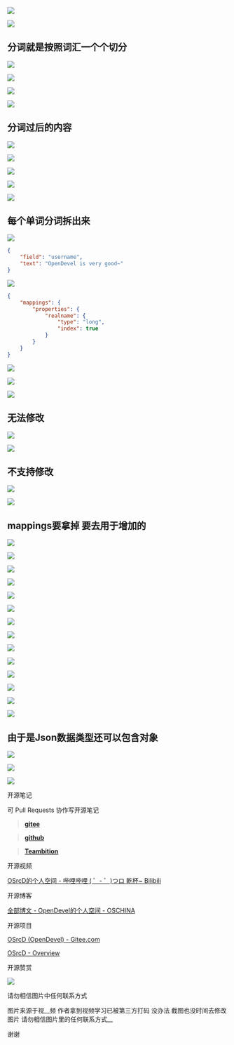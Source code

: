 ![](https://tcs.teambition.net/storage/3121627d36153899ff8789bb4cf8530edcaa?Signature=eyJhbGciOiJIUzI1NiIsInR5cCI6IkpXVCJ9.eyJBcHBJRCI6IjU5Mzc3MGZmODM5NjMyMDAyZTAzNThmMSIsIl9hcHBJZCI6IjU5Mzc3MGZmODM5NjMyMDAyZTAzNThmMSIsIl9vcmdhbml6YXRpb25JZCI6IiIsImV4cCI6MTYxMDcwMjMyNywiaWF0IjoxNjEwMDk3NTI3LCJyZXNvdXJjZSI6Ii9zdG9yYWdlLzMxMjE2MjdkMzYxNTM4OTlmZjg3ODliYjRjZjg1MzBlZGNhYSJ9.4jd1Kh1CdJQMMKGheYD0Tp__1vHZRloEryWK_szKbpw&download=image.png "")

![](https://tcs.teambition.net/storage/3121c4456b028822e9b80b33b96c17e319af?Signature=eyJhbGciOiJIUzI1NiIsInR5cCI6IkpXVCJ9.eyJBcHBJRCI6IjU5Mzc3MGZmODM5NjMyMDAyZTAzNThmMSIsIl9hcHBJZCI6IjU5Mzc3MGZmODM5NjMyMDAyZTAzNThmMSIsIl9vcmdhbml6YXRpb25JZCI6IiIsImV4cCI6MTYxMDcwMjMyNywiaWF0IjoxNjEwMDk3NTI3LCJyZXNvdXJjZSI6Ii9zdG9yYWdlLzMxMjFjNDQ1NmIwMjg4MjJlOWI4MGIzM2I5NmMxN2UzMTlhZiJ9.0AS1okZeZjkjLDofwgpFZ9Mc1zpLnuKerUY0MIvB_OY&download=image.png "")

## 分词就是按照词汇一个个切分

![](https://tcs.teambition.net/storage/312139020fb6518720f93940984acd6b5137?Signature=eyJhbGciOiJIUzI1NiIsInR5cCI6IkpXVCJ9.eyJBcHBJRCI6IjU5Mzc3MGZmODM5NjMyMDAyZTAzNThmMSIsIl9hcHBJZCI6IjU5Mzc3MGZmODM5NjMyMDAyZTAzNThmMSIsIl9vcmdhbml6YXRpb25JZCI6IiIsImV4cCI6MTYxMDcwMjMyNywiaWF0IjoxNjEwMDk3NTI3LCJyZXNvdXJjZSI6Ii9zdG9yYWdlLzMxMjEzOTAyMGZiNjUxODcyMGY5Mzk0MDk4NGFjZDZiNTEzNyJ9.a6Ws03e-uszdy5PZLUkzbeJZVu0OQjFZmjyR9Xsnbhs&download=image.png "")

![](https://tcs.teambition.net/storage/3121fd52e07e9a5173927fb1e18f57682cff?Signature=eyJhbGciOiJIUzI1NiIsInR5cCI6IkpXVCJ9.eyJBcHBJRCI6IjU5Mzc3MGZmODM5NjMyMDAyZTAzNThmMSIsIl9hcHBJZCI6IjU5Mzc3MGZmODM5NjMyMDAyZTAzNThmMSIsIl9vcmdhbml6YXRpb25JZCI6IiIsImV4cCI6MTYxMDcwMjMyNywiaWF0IjoxNjEwMDk3NTI3LCJyZXNvdXJjZSI6Ii9zdG9yYWdlLzMxMjFmZDUyZTA3ZTlhNTE3MzkyN2ZiMWUxOGY1NzY4MmNmZiJ9.P9u61YaXxdEA2ugGQLH2Pr4q7QCrAvAxIbKmAJ2F2As&download=image.png "")

![](https://tcs.teambition.net/storage/3121e5477bc2f2d5e08c4948681930cd5bce?Signature=eyJhbGciOiJIUzI1NiIsInR5cCI6IkpXVCJ9.eyJBcHBJRCI6IjU5Mzc3MGZmODM5NjMyMDAyZTAzNThmMSIsIl9hcHBJZCI6IjU5Mzc3MGZmODM5NjMyMDAyZTAzNThmMSIsIl9vcmdhbml6YXRpb25JZCI6IiIsImV4cCI6MTYxMDcwMjMyNywiaWF0IjoxNjEwMDk3NTI3LCJyZXNvdXJjZSI6Ii9zdG9yYWdlLzMxMjFlNTQ3N2JjMmYyZDVlMDhjNDk0ODY4MTkzMGNkNWJjZSJ9.l3xP99xqJOXcTyHHsOCbYi3Ea4Sb_SV-ks5FP5JxWPU&download=image.png "")



![](https://tcs.teambition.net/storage/3121152fee9d04f03e38b0ce4bd0919544d8?Signature=eyJhbGciOiJIUzI1NiIsInR5cCI6IkpXVCJ9.eyJBcHBJRCI6IjU5Mzc3MGZmODM5NjMyMDAyZTAzNThmMSIsIl9hcHBJZCI6IjU5Mzc3MGZmODM5NjMyMDAyZTAzNThmMSIsIl9vcmdhbml6YXRpb25JZCI6IiIsImV4cCI6MTYxMDcwMjMyNywiaWF0IjoxNjEwMDk3NTI3LCJyZXNvdXJjZSI6Ii9zdG9yYWdlLzMxMjExNTJmZWU5ZDA0ZjAzZTM4YjBjZTRiZDA5MTk1NDRkOCJ9._f-_nzPzvkK2mOsXGdtV-loKungr1v6i82ka-RFk4TA&download=image.png "")

## 分词过后的内容

![](https://tcs.teambition.net/storage/3121dca88f0d96f152ed57cf6aa2cbba86a7?Signature=eyJhbGciOiJIUzI1NiIsInR5cCI6IkpXVCJ9.eyJBcHBJRCI6IjU5Mzc3MGZmODM5NjMyMDAyZTAzNThmMSIsIl9hcHBJZCI6IjU5Mzc3MGZmODM5NjMyMDAyZTAzNThmMSIsIl9vcmdhbml6YXRpb25JZCI6IiIsImV4cCI6MTYxMDcwMjMyNywiaWF0IjoxNjEwMDk3NTI3LCJyZXNvdXJjZSI6Ii9zdG9yYWdlLzMxMjFkY2E4OGYwZDk2ZjE1MmVkNTdjZjZhYTJjYmJhODZhNyJ9.9_1rnatX4VL4APe6E23B_K373EyWoESXbJgEt2kUN8Y&download=image.png "")

![](https://tcs.teambition.net/storage/31211c4e54468d5e788de191b634ab2b5f7a?Signature=eyJhbGciOiJIUzI1NiIsInR5cCI6IkpXVCJ9.eyJBcHBJRCI6IjU5Mzc3MGZmODM5NjMyMDAyZTAzNThmMSIsIl9hcHBJZCI6IjU5Mzc3MGZmODM5NjMyMDAyZTAzNThmMSIsIl9vcmdhbml6YXRpb25JZCI6IiIsImV4cCI6MTYxMDcwMjMyNywiaWF0IjoxNjEwMDk3NTI3LCJyZXNvdXJjZSI6Ii9zdG9yYWdlLzMxMjExYzRlNTQ0NjhkNWU3ODhkZTE5MWI2MzRhYjJiNWY3YSJ9.BXyNDdx-5nD9Vb66ap2NghZMFI5OSXteGrHUTayXw2s&download=image.png "")

![](https://tcs.teambition.net/storage/31219e500e832b1339f0f1d12806479f6d04?Signature=eyJhbGciOiJIUzI1NiIsInR5cCI6IkpXVCJ9.eyJBcHBJRCI6IjU5Mzc3MGZmODM5NjMyMDAyZTAzNThmMSIsIl9hcHBJZCI6IjU5Mzc3MGZmODM5NjMyMDAyZTAzNThmMSIsIl9vcmdhbml6YXRpb25JZCI6IiIsImV4cCI6MTYxMDcwMjMyNywiaWF0IjoxNjEwMDk3NTI3LCJyZXNvdXJjZSI6Ii9zdG9yYWdlLzMxMjE5ZTUwMGU4MzJiMTMzOWYwZjFkMTI4MDY0NzlmNmQwNCJ9.0OejBStnobDY0SG8luGtxvqLM0UbrfjlnA6u1owtObU&download=image.png "")

![](https://tcs.teambition.net/storage/31216e81162f60d60f40f1f379125127a8b3?Signature=eyJhbGciOiJIUzI1NiIsInR5cCI6IkpXVCJ9.eyJBcHBJRCI6IjU5Mzc3MGZmODM5NjMyMDAyZTAzNThmMSIsIl9hcHBJZCI6IjU5Mzc3MGZmODM5NjMyMDAyZTAzNThmMSIsIl9vcmdhbml6YXRpb25JZCI6IiIsImV4cCI6MTYxMDcwMjMyNywiaWF0IjoxNjEwMDk3NTI3LCJyZXNvdXJjZSI6Ii9zdG9yYWdlLzMxMjE2ZTgxMTYyZjYwZDYwZjQwZjFmMzc5MTI1MTI3YThiMyJ9._vGMcVhuIG1OVhL67saQlonJqk6atx3cPdW5pLB8fiE&download=image.png "")

![](https://tcs.teambition.net/storage/3121765291953dd424e4525c5674b899a859?Signature=eyJhbGciOiJIUzI1NiIsInR5cCI6IkpXVCJ9.eyJBcHBJRCI6IjU5Mzc3MGZmODM5NjMyMDAyZTAzNThmMSIsIl9hcHBJZCI6IjU5Mzc3MGZmODM5NjMyMDAyZTAzNThmMSIsIl9vcmdhbml6YXRpb25JZCI6IiIsImV4cCI6MTYxMDcwMjMyNywiaWF0IjoxNjEwMDk3NTI3LCJyZXNvdXJjZSI6Ii9zdG9yYWdlLzMxMjE3NjUyOTE5NTNkZDQyNGU0NTI1YzU2NzRiODk5YTg1OSJ9.EWiM4MoCe_WYGVVDdieXomyeWjZEOWL8h8Zp-iIr0VE&download=image.png "")

## 每个单词分词拆出来

![](https://tcs.teambition.net/storage/31219c61ef733e38c4a992963a0760cfa0ed?Signature=eyJhbGciOiJIUzI1NiIsInR5cCI6IkpXVCJ9.eyJBcHBJRCI6IjU5Mzc3MGZmODM5NjMyMDAyZTAzNThmMSIsIl9hcHBJZCI6IjU5Mzc3MGZmODM5NjMyMDAyZTAzNThmMSIsIl9vcmdhbml6YXRpb25JZCI6IiIsImV4cCI6MTYxMDcwMjMyNywiaWF0IjoxNjEwMDk3NTI3LCJyZXNvdXJjZSI6Ii9zdG9yYWdlLzMxMjE5YzYxZWY3MzNlMzhjNGE5OTI5NjNhMDc2MGNmYTBlZCJ9.E--ISneBJvNhHgl67rWhhT2lPeWkc1rR_ecIPAOcXMg&download=image.png "")

```json
{
    "field": "username",
    "text": "OpenDevel is very good~"
}

```



![](https://tcs.teambition.net/storage/3121ca72bc1463526e27a5c5119cf32c3f1e?Signature=eyJhbGciOiJIUzI1NiIsInR5cCI6IkpXVCJ9.eyJBcHBJRCI6IjU5Mzc3MGZmODM5NjMyMDAyZTAzNThmMSIsIl9hcHBJZCI6IjU5Mzc3MGZmODM5NjMyMDAyZTAzNThmMSIsIl9vcmdhbml6YXRpb25JZCI6IiIsImV4cCI6MTYxMDcwMjMyNywiaWF0IjoxNjEwMDk3NTI3LCJyZXNvdXJjZSI6Ii9zdG9yYWdlLzMxMjFjYTcyYmMxNDYzNTI2ZTI3YTVjNTExOWNmMzJjM2YxZSJ9.gLiWuXwLijzex8BerX0wlW_gywsmnnXXsfNVYgcmQx4&download=image.png "")

```json
{
    "mappings": {
        "properties": {
            "realname": {
                "type": "long",
                "index": true
            }
        }
    }
}
```

![](https://tcs.teambition.net/storage/31217babf5f31262c2585074135c8e07d810?Signature=eyJhbGciOiJIUzI1NiIsInR5cCI6IkpXVCJ9.eyJBcHBJRCI6IjU5Mzc3MGZmODM5NjMyMDAyZTAzNThmMSIsIl9hcHBJZCI6IjU5Mzc3MGZmODM5NjMyMDAyZTAzNThmMSIsIl9vcmdhbml6YXRpb25JZCI6IiIsImV4cCI6MTYxMDcwMjMyNywiaWF0IjoxNjEwMDk3NTI3LCJyZXNvdXJjZSI6Ii9zdG9yYWdlLzMxMjE3YmFiZjVmMzEyNjJjMjU4NTA3NDEzNWM4ZTA3ZDgxMCJ9.rjb-78BF0zhMUmjNxmrWklQYMgIp48xMS0lNcw-4qKw&download=image.png "")

![](https://tcs.teambition.net/storage/31217cb0c645c342e8a5ae18f1ff958a4192?Signature=eyJhbGciOiJIUzI1NiIsInR5cCI6IkpXVCJ9.eyJBcHBJRCI6IjU5Mzc3MGZmODM5NjMyMDAyZTAzNThmMSIsIl9hcHBJZCI6IjU5Mzc3MGZmODM5NjMyMDAyZTAzNThmMSIsIl9vcmdhbml6YXRpb25JZCI6IiIsImV4cCI6MTYxMDcwMjMyNywiaWF0IjoxNjEwMDk3NTI3LCJyZXNvdXJjZSI6Ii9zdG9yYWdlLzMxMjE3Y2IwYzY0NWMzNDJlOGE1YWUxOGYxZmY5NThhNDE5MiJ9.XsagikFoy5bNkfhU1qOoOxSEZZ8ClEEEbjlgKbe4GM0&download=image.png "")

![](https://tcs.teambition.net/storage/312147d7467ac88c74808782adf06803725a?Signature=eyJhbGciOiJIUzI1NiIsInR5cCI6IkpXVCJ9.eyJBcHBJRCI6IjU5Mzc3MGZmODM5NjMyMDAyZTAzNThmMSIsIl9hcHBJZCI6IjU5Mzc3MGZmODM5NjMyMDAyZTAzNThmMSIsIl9vcmdhbml6YXRpb25JZCI6IiIsImV4cCI6MTYxMDcwMjMyNywiaWF0IjoxNjEwMDk3NTI3LCJyZXNvdXJjZSI6Ii9zdG9yYWdlLzMxMjE0N2Q3NDY3YWM4OGM3NDgwODc4MmFkZjA2ODAzNzI1YSJ9.DvXrDRfJBJxsnsxqhForBfI0FvZHsdYSgFsf9qeoxFM&download=image.png "")

## 无法修改

![](https://tcs.teambition.net/storage/3121bc3d812efaca9dcddd5091df1b8a1ce7?Signature=eyJhbGciOiJIUzI1NiIsInR5cCI6IkpXVCJ9.eyJBcHBJRCI6IjU5Mzc3MGZmODM5NjMyMDAyZTAzNThmMSIsIl9hcHBJZCI6IjU5Mzc3MGZmODM5NjMyMDAyZTAzNThmMSIsIl9vcmdhbml6YXRpb25JZCI6IiIsImV4cCI6MTYxMDcwMjMyNywiaWF0IjoxNjEwMDk3NTI3LCJyZXNvdXJjZSI6Ii9zdG9yYWdlLzMxMjFiYzNkODEyZWZhY2E5ZGNkZGQ1MDkxZGYxYjhhMWNlNyJ9.wDerXOA--2a-QOFvHq4kBoOgAnLo-NnXcZxOhoCuUCU&download=image.png "")

![](https://tcs.teambition.net/storage/31215c5f829790af38a3daad66e964fe221a?Signature=eyJhbGciOiJIUzI1NiIsInR5cCI6IkpXVCJ9.eyJBcHBJRCI6IjU5Mzc3MGZmODM5NjMyMDAyZTAzNThmMSIsIl9hcHBJZCI6IjU5Mzc3MGZmODM5NjMyMDAyZTAzNThmMSIsIl9vcmdhbml6YXRpb25JZCI6IiIsImV4cCI6MTYxMDcwMjMyNywiaWF0IjoxNjEwMDk3NTI3LCJyZXNvdXJjZSI6Ii9zdG9yYWdlLzMxMjE1YzVmODI5NzkwYWYzOGEzZGFhZDY2ZTk2NGZlMjIxYSJ9.025-68ukgJimJuUu0j8DlXBS6-0UMr5FGfhCDEc1QgQ&download=image.png "")

## 不支持修改

![](https://tcs.teambition.net/storage/312146421b4b03e35edc630ccccb0010d178?Signature=eyJhbGciOiJIUzI1NiIsInR5cCI6IkpXVCJ9.eyJBcHBJRCI6IjU5Mzc3MGZmODM5NjMyMDAyZTAzNThmMSIsIl9hcHBJZCI6IjU5Mzc3MGZmODM5NjMyMDAyZTAzNThmMSIsIl9vcmdhbml6YXRpb25JZCI6IiIsImV4cCI6MTYxMDcwMjMyNywiaWF0IjoxNjEwMDk3NTI3LCJyZXNvdXJjZSI6Ii9zdG9yYWdlLzMxMjE0NjQyMWI0YjAzZTM1ZWRjNjMwY2NjY2IwMDEwZDE3OCJ9.NM1o4UPg33kqJAt5m3KKHKJqnHpPI64T4kApwy7aAS4&download=image.png "")

![](https://tcs.teambition.net/storage/3121dce4fe55414c0bd3c73ef1a9f0f8c494?Signature=eyJhbGciOiJIUzI1NiIsInR5cCI6IkpXVCJ9.eyJBcHBJRCI6IjU5Mzc3MGZmODM5NjMyMDAyZTAzNThmMSIsIl9hcHBJZCI6IjU5Mzc3MGZmODM5NjMyMDAyZTAzNThmMSIsIl9vcmdhbml6YXRpb25JZCI6IiIsImV4cCI6MTYxMDcwMjMyNywiaWF0IjoxNjEwMDk3NTI3LCJyZXNvdXJjZSI6Ii9zdG9yYWdlLzMxMjFkY2U0ZmU1NTQxNGMwYmQzYzczZWYxYTlmMGY4YzQ5NCJ9.8u6RI58bph98oZ6Q7AFYEh7hZdvG5wFaxFJzC8n6Y7c&download=image.png "")

## mappings要拿掉 要去用于增加的

![](https://tcs.teambition.net/storage/3121d232daca5a2a6a5bb12d2fa3569810b8?Signature=eyJhbGciOiJIUzI1NiIsInR5cCI6IkpXVCJ9.eyJBcHBJRCI6IjU5Mzc3MGZmODM5NjMyMDAyZTAzNThmMSIsIl9hcHBJZCI6IjU5Mzc3MGZmODM5NjMyMDAyZTAzNThmMSIsIl9vcmdhbml6YXRpb25JZCI6IiIsImV4cCI6MTYxMDcwMjMyNywiaWF0IjoxNjEwMDk3NTI3LCJyZXNvdXJjZSI6Ii9zdG9yYWdlLzMxMjFkMjMyZGFjYTVhMmE2YTViYjEyZDJmYTM1Njk4MTBiOCJ9.-u4ti1fRR5ZfSK32Hf9PDwX8ro4yrbi4rZ-1-u_B_ao&download=image.png "")

![](https://tcs.teambition.net/storage/312114e18ce3c28a9c53a7b7a38b059503ad?Signature=eyJhbGciOiJIUzI1NiIsInR5cCI6IkpXVCJ9.eyJBcHBJRCI6IjU5Mzc3MGZmODM5NjMyMDAyZTAzNThmMSIsIl9hcHBJZCI6IjU5Mzc3MGZmODM5NjMyMDAyZTAzNThmMSIsIl9vcmdhbml6YXRpb25JZCI6IiIsImV4cCI6MTYxMDcwMjMyNywiaWF0IjoxNjEwMDk3NTI3LCJyZXNvdXJjZSI6Ii9zdG9yYWdlLzMxMjExNGUxOGNlM2MyOGE5YzUzYTdiN2EzOGIwNTk1MDNhZCJ9.efddH1NaXnCcvbGuylgw1IwTXM6NER0Ajg-6MrAM3HI&download=image.png "")

![](https://tcs.teambition.net/storage/312144632f0f09c953ea599c8f56c7d77cb3?Signature=eyJhbGciOiJIUzI1NiIsInR5cCI6IkpXVCJ9.eyJBcHBJRCI6IjU5Mzc3MGZmODM5NjMyMDAyZTAzNThmMSIsIl9hcHBJZCI6IjU5Mzc3MGZmODM5NjMyMDAyZTAzNThmMSIsIl9vcmdhbml6YXRpb25JZCI6IiIsImV4cCI6MTYxMDcwMjMyNywiaWF0IjoxNjEwMDk3NTI3LCJyZXNvdXJjZSI6Ii9zdG9yYWdlLzMxMjE0NDYzMmYwZjA5Yzk1M2VhNTk5YzhmNTZjN2Q3N2NiMyJ9.Y3SUIsHZ077btMWxCT4BJhB6ET0I0R_Aj_ubAeLygG8&download=image.png "")

![](https://tcs.teambition.net/storage/31218d82b451ee78b68db262eb75fae0f7c1?Signature=eyJhbGciOiJIUzI1NiIsInR5cCI6IkpXVCJ9.eyJBcHBJRCI6IjU5Mzc3MGZmODM5NjMyMDAyZTAzNThmMSIsIl9hcHBJZCI6IjU5Mzc3MGZmODM5NjMyMDAyZTAzNThmMSIsIl9vcmdhbml6YXRpb25JZCI6IiIsImV4cCI6MTYxMDcwMjMyNywiaWF0IjoxNjEwMDk3NTI3LCJyZXNvdXJjZSI6Ii9zdG9yYWdlLzMxMjE4ZDgyYjQ1MWVlNzhiNjhkYjI2MmViNzVmYWUwZjdjMSJ9.lquk7Cfwa_krFKDvc4EbtBlFW0BPj3MpU_NkoXrLqLc&download=image.png "")

![](https://tcs.teambition.net/storage/3121ff1312c5680c27fbb86a91dfe56d3b5a?Signature=eyJhbGciOiJIUzI1NiIsInR5cCI6IkpXVCJ9.eyJBcHBJRCI6IjU5Mzc3MGZmODM5NjMyMDAyZTAzNThmMSIsIl9hcHBJZCI6IjU5Mzc3MGZmODM5NjMyMDAyZTAzNThmMSIsIl9vcmdhbml6YXRpb25JZCI6IiIsImV4cCI6MTYxMDcwMjMyNywiaWF0IjoxNjEwMDk3NTI3LCJyZXNvdXJjZSI6Ii9zdG9yYWdlLzMxMjFmZjEzMTJjNTY4MGMyN2ZiYjg2YTkxZGZlNTZkM2I1YSJ9.g9pm-gXZRBnwXUTNWIOUc16hGau-3sGiFR8H-cQn184&download=image.png "")

![](https://tcs.teambition.net/storage/3121cc8247a0e183d91e082bda7e5d3da772?Signature=eyJhbGciOiJIUzI1NiIsInR5cCI6IkpXVCJ9.eyJBcHBJRCI6IjU5Mzc3MGZmODM5NjMyMDAyZTAzNThmMSIsIl9hcHBJZCI6IjU5Mzc3MGZmODM5NjMyMDAyZTAzNThmMSIsIl9vcmdhbml6YXRpb25JZCI6IiIsImV4cCI6MTYxMDcwMjMyNywiaWF0IjoxNjEwMDk3NTI3LCJyZXNvdXJjZSI6Ii9zdG9yYWdlLzMxMjFjYzgyNDdhMGUxODNkOTFlMDgyYmRhN2U1ZDNkYTc3MiJ9.y9negzhikKVOg1gi8dimImg5c2Nogn2lq2h30omIBzc&download=image.png "")

![](https://tcs.teambition.net/storage/31219aecbc1f0f9a1a3422526694e9f6c3e4?Signature=eyJhbGciOiJIUzI1NiIsInR5cCI6IkpXVCJ9.eyJBcHBJRCI6IjU5Mzc3MGZmODM5NjMyMDAyZTAzNThmMSIsIl9hcHBJZCI6IjU5Mzc3MGZmODM5NjMyMDAyZTAzNThmMSIsIl9vcmdhbml6YXRpb25JZCI6IiIsImV4cCI6MTYxMDcwMjMyNywiaWF0IjoxNjEwMDk3NTI3LCJyZXNvdXJjZSI6Ii9zdG9yYWdlLzMxMjE5YWVjYmMxZjBmOWExYTM0MjI1MjY2OTRlOWY2YzNlNCJ9.a1_Gq_4NaCAXLLUt7_QygmTaxckkG_s2Ds_bJpdb6LU&download=image.png "")

![](https://tcs.teambition.net/storage/312122283abae173fd319daa8028c6707d2b?Signature=eyJhbGciOiJIUzI1NiIsInR5cCI6IkpXVCJ9.eyJBcHBJRCI6IjU5Mzc3MGZmODM5NjMyMDAyZTAzNThmMSIsIl9hcHBJZCI6IjU5Mzc3MGZmODM5NjMyMDAyZTAzNThmMSIsIl9vcmdhbml6YXRpb25JZCI6IiIsImV4cCI6MTYxMDcwMjMyNywiaWF0IjoxNjEwMDk3NTI3LCJyZXNvdXJjZSI6Ii9zdG9yYWdlLzMxMjEyMjI4M2FiYWUxNzNmZDMxOWRhYTgwMjhjNjcwN2QyYiJ9.Z5O3Rbo77QAbDEhDNzb5FL3HEqQx1lVAMgraTnwdwJA&download=image.png "")

![](https://tcs.teambition.net/storage/31210ad31a5bc08d325a265079fe398c68ee?Signature=eyJhbGciOiJIUzI1NiIsInR5cCI6IkpXVCJ9.eyJBcHBJRCI6IjU5Mzc3MGZmODM5NjMyMDAyZTAzNThmMSIsIl9hcHBJZCI6IjU5Mzc3MGZmODM5NjMyMDAyZTAzNThmMSIsIl9vcmdhbml6YXRpb25JZCI6IiIsImV4cCI6MTYxMDcwMjMyNywiaWF0IjoxNjEwMDk3NTI3LCJyZXNvdXJjZSI6Ii9zdG9yYWdlLzMxMjEwYWQzMWE1YmMwOGQzMjVhMjY1MDc5ZmUzOThjNjhlZSJ9.oU6obHB2guoAQ_FH6Wycr-E6K2oR8qSbwNivVCCIRNI&download=image.png "")

![](https://tcs.teambition.net/storage/31210ddf81e16c46b1338ce4c31616772e3b?Signature=eyJhbGciOiJIUzI1NiIsInR5cCI6IkpXVCJ9.eyJBcHBJRCI6IjU5Mzc3MGZmODM5NjMyMDAyZTAzNThmMSIsIl9hcHBJZCI6IjU5Mzc3MGZmODM5NjMyMDAyZTAzNThmMSIsIl9vcmdhbml6YXRpb25JZCI6IiIsImV4cCI6MTYxMDcwMjMyNywiaWF0IjoxNjEwMDk3NTI3LCJyZXNvdXJjZSI6Ii9zdG9yYWdlLzMxMjEwZGRmODFlMTZjNDZiMTMzOGNlNGMzMTYxNjc3MmUzYiJ9.Pkbitipnmhw5PThQf3V_NzsD7SqpDHSZTpW6hlgipa8&download=image.png "")

![](https://tcs.teambition.net/storage/3121aa934b75315667fe947a4db4daf1394a?Signature=eyJhbGciOiJIUzI1NiIsInR5cCI6IkpXVCJ9.eyJBcHBJRCI6IjU5Mzc3MGZmODM5NjMyMDAyZTAzNThmMSIsIl9hcHBJZCI6IjU5Mzc3MGZmODM5NjMyMDAyZTAzNThmMSIsIl9vcmdhbml6YXRpb25JZCI6IiIsImV4cCI6MTYxMDcwMjMyNywiaWF0IjoxNjEwMDk3NTI3LCJyZXNvdXJjZSI6Ii9zdG9yYWdlLzMxMjFhYTkzNGI3NTMxNTY2N2ZlOTQ3YTRkYjRkYWYxMzk0YSJ9.5Qsodzz3BtTVaGK2bcHxHhQ1hHp84W1jafIENbun1UE&download=image.png "")

![](https://tcs.teambition.net/storage/3121e5faffa605baf3608158ce165f0416ab?Signature=eyJhbGciOiJIUzI1NiIsInR5cCI6IkpXVCJ9.eyJBcHBJRCI6IjU5Mzc3MGZmODM5NjMyMDAyZTAzNThmMSIsIl9hcHBJZCI6IjU5Mzc3MGZmODM5NjMyMDAyZTAzNThmMSIsIl9vcmdhbml6YXRpb25JZCI6IiIsImV4cCI6MTYxMDcwMjMyNywiaWF0IjoxNjEwMDk3NTI3LCJyZXNvdXJjZSI6Ii9zdG9yYWdlLzMxMjFlNWZhZmZhNjA1YmFmMzYwODE1OGNlMTY1ZjA0MTZhYiJ9.RwW_dx8hsGRV_HPnsmHojSrrCybi407lwvzrFQceP48&download=image.png "")

![](https://tcs.teambition.net/storage/3121a032d4fd839c8ae7bb23f234d8f76cf5?Signature=eyJhbGciOiJIUzI1NiIsInR5cCI6IkpXVCJ9.eyJBcHBJRCI6IjU5Mzc3MGZmODM5NjMyMDAyZTAzNThmMSIsIl9hcHBJZCI6IjU5Mzc3MGZmODM5NjMyMDAyZTAzNThmMSIsIl9vcmdhbml6YXRpb25JZCI6IiIsImV4cCI6MTYxMDcwMjMyNywiaWF0IjoxNjEwMDk3NTI3LCJyZXNvdXJjZSI6Ii9zdG9yYWdlLzMxMjFhMDMyZDRmZDgzOWM4YWU3YmIyM2YyMzRkOGY3NmNmNSJ9.2u_WE0JHzcMS3oTdxUImzjUzq908Ew5ZKVF5Ova9ecg&download=image.png "")

![](https://tcs.teambition.net/storage/31210b85bd48f992ff302070df720781d6be?Signature=eyJhbGciOiJIUzI1NiIsInR5cCI6IkpXVCJ9.eyJBcHBJRCI6IjU5Mzc3MGZmODM5NjMyMDAyZTAzNThmMSIsIl9hcHBJZCI6IjU5Mzc3MGZmODM5NjMyMDAyZTAzNThmMSIsIl9vcmdhbml6YXRpb25JZCI6IiIsImV4cCI6MTYxMDcwMjMyNywiaWF0IjoxNjEwMDk3NTI3LCJyZXNvdXJjZSI6Ii9zdG9yYWdlLzMxMjEwYjg1YmQ0OGY5OTJmZjMwMjA3MGRmNzIwNzgxZDZiZSJ9.OJ647rvWFAIgNJ-lIFECLNdSULB4kb7SQyDx7ar2Umw&download=image.png "")

## 由于是Json数据类型还可以包含对象

![](https://tcs.teambition.net/storage/31210ce2946991dfd47eacffe54efcafe6cd?Signature=eyJhbGciOiJIUzI1NiIsInR5cCI6IkpXVCJ9.eyJBcHBJRCI6IjU5Mzc3MGZmODM5NjMyMDAyZTAzNThmMSIsIl9hcHBJZCI6IjU5Mzc3MGZmODM5NjMyMDAyZTAzNThmMSIsIl9vcmdhbml6YXRpb25JZCI6IiIsImV4cCI6MTYxMDcwMjMyNywiaWF0IjoxNjEwMDk3NTI3LCJyZXNvdXJjZSI6Ii9zdG9yYWdlLzMxMjEwY2UyOTQ2OTkxZGZkNDdlYWNmZmU1NGVmY2FmZTZjZCJ9.lpcyY7qvx4iyfVmNJQfN5GXEWiDU6LMTwgKCsNOOIzs&download=image.png "")

![](https://tcs.teambition.net/storage/31216667983a73d1a551e48768eeb0ebb1ab?Signature=eyJhbGciOiJIUzI1NiIsInR5cCI6IkpXVCJ9.eyJBcHBJRCI6IjU5Mzc3MGZmODM5NjMyMDAyZTAzNThmMSIsIl9hcHBJZCI6IjU5Mzc3MGZmODM5NjMyMDAyZTAzNThmMSIsIl9vcmdhbml6YXRpb25JZCI6IiIsImV4cCI6MTYxMDcwMjMyNywiaWF0IjoxNjEwMDk3NTI3LCJyZXNvdXJjZSI6Ii9zdG9yYWdlLzMxMjE2NjY3OTgzYTczZDFhNTUxZTQ4NzY4ZWViMGViYjFhYiJ9.ulGwdzKiUclucAWdMb7dMgcHiGGMF8bD56vWK2d8DOY&download=image.png "")

![](https://tcs.teambition.net/storage/312160074623b6ea17da30fe3fb593aee068?Signature=eyJhbGciOiJIUzI1NiIsInR5cCI6IkpXVCJ9.eyJBcHBJRCI6IjU5Mzc3MGZmODM5NjMyMDAyZTAzNThmMSIsIl9hcHBJZCI6IjU5Mzc3MGZmODM5NjMyMDAyZTAzNThmMSIsIl9vcmdhbml6YXRpb25JZCI6IiIsImV4cCI6MTYxMDcwMjMyNywiaWF0IjoxNjEwMDk3NTI3LCJyZXNvdXJjZSI6Ii9zdG9yYWdlLzMxMjE2MDA3NDYyM2I2ZWExN2RhMzBmZTNmYjU5M2FlZTA2OCJ9.LgJsrrFTxYQr1Sst34UEaJYG6c8jmpIHWEJP5D8JcyQ&download=image.png "")

开源笔记

可 Pull Requests 协作写开源笔记

> [__gitee__](https://gitee.com/opendevel/java-for-linux)

> [__github__](https://github.com/OSrcD/java-for-linux)

> [__Teambition__](https://tburl.in/lPhmsyaa)

开源视频

[OSrcD的个人空间 - 哔哩哔哩 ( ゜- ゜)つロ 乾杯~ Bilibili](https://space.bilibili.com/77266754)

开源博客

[全部博文 - OpenDevel的个人空间 - OSCHINA](https://my.oschina.net/u/4675154?tab=newest&catalogId=0)

开源项目

[OSrcD (OpenDevel) - Gitee.com](https://gitee.com/OpenDevel)

[OSrcD - Overview](https://github.com/OSrcD)

开源赞赏

![](https://tcs.teambition.net/storage/3121aed56e96d914e1046f3b498b493ce232?Signature=eyJhbGciOiJIUzI1NiIsInR5cCI6IkpXVCJ9.eyJBcHBJRCI6IjU5Mzc3MGZmODM5NjMyMDAyZTAzNThmMSIsIl9hcHBJZCI6IjU5Mzc3MGZmODM5NjMyMDAyZTAzNThmMSIsIl9vcmdhbml6YXRpb25JZCI6IiIsImV4cCI6MTYxMDcwMjMyNywiaWF0IjoxNjEwMDk3NTI3LCJyZXNvdXJjZSI6Ii9zdG9yYWdlLzMxMjFhZWQ1NmU5NmQ5MTRlMTA0NmYzYjQ5OGI0OTNjZTIzMiJ9.Q1QFUwyMjpYd7WxOVuo_-lA71YGIJ-sVRjEWh9yRmt0&download=image.png "")

请勿相信图片中任何联系方式

图片来源于视__频 作者拿到视频学习已被第三方打码 没办法 截图也没时间去修改图片 请勿相信图片里的任何联系方式__

谢谢

